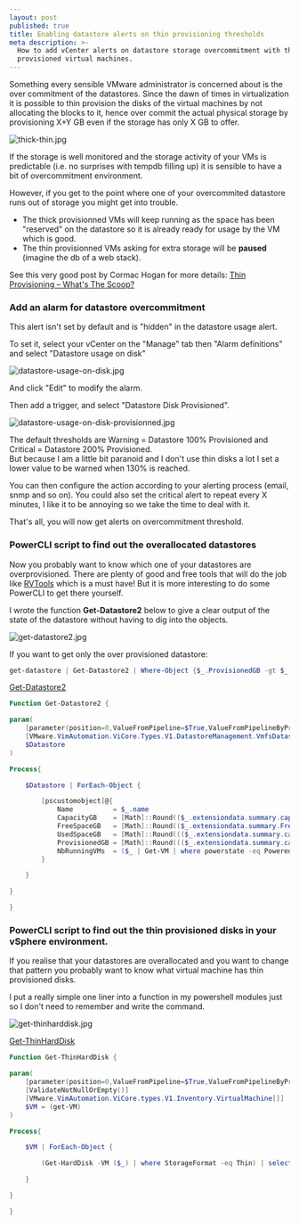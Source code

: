 ```yaml
---
layout: post
published: true
title: Enabling datastore alerts on thin provisioning thresholds
meta description: >-
  How to add vCenter alerts on datastore storage overcommitment with thin
  provisioned virtual machines.
---
```

Something every sensible VMware administrator is concerned about is the over commitment of the datastores. Since the dawn of times in virtualization it is possible to thin provision the disks of the virtual machines by not allocating the blocks to it, hence over commit the actual physical storage by provisioning X+Y GB even if the storage has only X GB to offer.

![thick-thin.jpg]({{site.baseurl}}/img/thick-thin.jpg)

If the storage is well monitored and the storage activity of your VMs is predictable (i.e. no surprises with tempdb filling up) it is sensible to have a bit of overcommitment environment.

However, if you get to the point where one of your overcommited datastore runs out of storage you might get into trouble.  
- The thick provisionned VMs will keep running as the space has been "reserved" on the datastore so it is already ready for usage by the VM which is good.
- The thin provisionned VMs asking for extra storage will be **paused** (imagine the db of a web stack).

See this very good post by Cormac Hogan for more details: [Thin Provisioning – What's The Scoop?](http://blogs.vmware.com/vsphere/2012/03/thin-provisioning-whats-the-scoop.html)


### Add an alarm for datastore overcommitment

This alert isn't set by default and is "hidden" in the datastore usage alert.

To set it, select your vCenter on the "Manage" tab then "Alarm definitions" and select "Datastore usage on disk"

![datastore-usage-on-disk.jpg]({{site.baseurl}}/img/datastore-usage-on-disk.jpg)

And click "Edit" to modify the alarm.

Then add a trigger, and select "Datastore Disk Provisioned".

![datastore-usage-on-disk-provisionned.jpg]({{site.baseurl}}/img/datastore-usage-on-disk-provisionned.jpg)

The default thresholds are Warning = Datastore 100% Provisioned and Critical = Datastore 200% Provisioned.  
But because I am a little bit paranoid and I don't use thin disks a lot I set a lower value to be warned when 130% is reached.

You can then configure the action according to your alerting process (email, snmp and so on). You could also set the critical alert to repeat every X minutes, I like it to be annoying so we take the time to deal with it.

That's all, you will now get alerts on overcommitment threshold.

### PowerCLI script to find out the overallocated datastores

Now you probably want to know which one of your datastores are overprovisioned. There are plenty of good and free tools that will do the job like [RVTools](http://www.robware.net/) which is a must have! But it is more interesting to do some PowerCLI to get there yourself.

I wrote the function **Get-Datastore2** below to give a clear output of the state of the datastore without having to dig into the objects.

![get-datastore2.jpg]({{site.baseurl}}/img/get-datastore2.jpg)

If you want to get only the over provisioned datastore:

```Powershell
get-datastore | Get-Datastore2 | Where-Object {$_.ProvisionedGB -gt $_.CapacityGB}
```

[Get-Datastore2](https://github.com/vxav/Scripting/blob/master/Get-Datastore2.ps1)

```Powershell
Function Get-Datastore2 {

param(
    [parameter(position=0,ValueFromPipeline=$True,ValueFromPipelineByPropertyname=$True)]
    [VMware.VimAutomation.ViCore.Types.V1.DatastoreManagement.VmfsDatastore[]]
    $Datastore
)

Process{

    $Datastore | ForEach-Object {

        [pscustomobject]@{
            Name          = $_.name
            CapacityGB    = [Math]::Round(($_.extensiondata.summary.capacity   / 1GB),2)
            FreeSpaceGB   = [Math]::Round(($_.extensiondata.summary.FreeSpace  / 1GB),2)
            UsedSpaceGB   = [Math]::Round((($_.extensiondata.summary.capacity  / 1GB) - ($_.extensiondata.summary.FreeSpace / 1GB)),2)
            ProvisionedGB = [Math]::Round((($_.extensiondata.summary.capacity  / 1GB) - ($_.extensiondata.summary.FreeSpace / 1GB) + ($_.extensiondata.summary.Uncommitted / 1GB)),2)
            NbRunningVMs  = ($_ | Get-VM | where powerstate -eq Poweredon).count
        }

    }

}

}
```

### PowerCLI script to find out the thin provisioned disks in your vSphere environment.

If you realise that your datastores are overallocated and you want to change that pattern you probably want to know what virtual machine has thin provisioned disks.

I put a really simple one liner into a function in my powershell modules just so I don't need to remember and write the command.

![get-thinharddisk.jpg]({{site.baseurl}}/img/get-thinharddisk.jpg)

[Get-ThinHardDisk](https://github.com/vxav/Scripting/blob/master/Get-ThinHardDisk.ps1)

```Powershell
Function Get-ThinHardDisk {

param(
    [parameter(position=0,ValueFromPipeline=$True,ValueFromPipelineByPropertyname=$True)]
    [ValidateNotNullOrEmpty()]
    [VMware.VimAutomation.ViCore.types.V1.Inventory.VirtualMachine[]]
    $VM = (get-VM)
)

Process{

    $VM | ForEach-Object {

        (Get-HardDisk -VM ($_) | where StorageFormat -eq Thin) | select Parent,Name,CapacityGB,StorageFormat

    }

}

}
```
